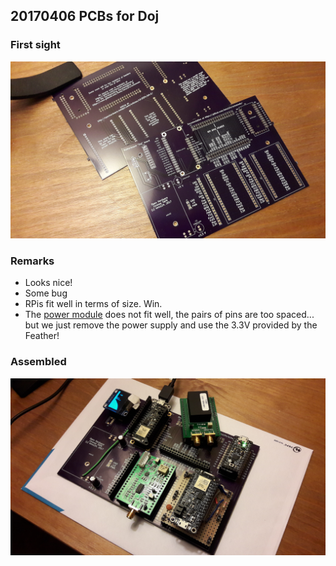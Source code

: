 ## 20170406 PCBs for Doj

### First sight

![](/doj/images/20170406_124853.jpg)

### Remarks

* Looks nice!
* Some bug
* RPis fit well in terms of size. Win.
* The [power module](/retired/mogaba/) does not fit well, the pairs of pins are too spaced... but we just remove the power supply and use the 3.3V provided by the Feather!

### Assembled

![](/doj/images/20170406_214508.jpg)


